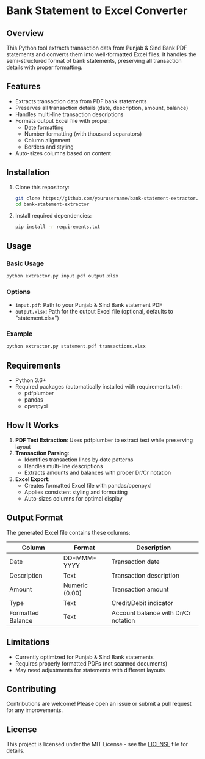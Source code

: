 # Bank Statement to Excel Converter

## Overview

This Python tool extracts transaction data from Punjab & Sind Bank PDF statements and converts them into well-formatted Excel files. It handles the semi-structured format of bank statements, preserving all transaction details with proper formatting.

## Features

- Extracts transaction data from PDF bank statements
- Preserves all transaction details (date, description, amount, balance)
- Handles multi-line transaction descriptions
- Formats output Excel file with proper:
  - Date formatting
  - Number formatting (with thousand separators)
  - Column alignment
  - Borders and styling
- Auto-sizes columns based on content

## Installation

1. Clone this repository:
   ```bash
   git clone https://github.com/yourusername/bank-statement-extractor.git
   cd bank-statement-extractor
   ```

2. Install required dependencies:
   ```bash
   pip install -r requirements.txt
   ```

## Usage

### Basic Usage

```bash
python extractor.py input.pdf output.xlsx
```

### Options

- `input.pdf`: Path to your Punjab & Sind Bank statement PDF
- `output.xlsx`: Path for the output Excel file (optional, defaults to "statement.xlsx")

### Example

```bash
python extractor.py statement.pdf transactions.xlsx
```

## Requirements

- Python 3.6+
- Required packages (automatically installed with requirements.txt):
  - pdfplumber
  - pandas
  - openpyxl

## How It Works

1. **PDF Text Extraction**: Uses pdfplumber to extract text while preserving layout
2. **Transaction Parsing**:
   - Identifies transaction lines by date patterns
   - Handles multi-line descriptions
   - Extracts amounts and balances with proper Dr/Cr notation
3. **Excel Export**:
   - Creates formatted Excel file with pandas/openpyxl
   - Applies consistent styling and formatting
   - Auto-sizes columns for optimal display

## Output Format

The generated Excel file contains these columns:

| Column | Format | Description |
|--------|--------|-------------|
| Date | DD-MMM-YYYY | Transaction date |
| Description | Text | Transaction description |
| Amount | Numeric (0.00) | Transaction amount |
| Type | Text | Credit/Debit indicator |
| Formatted Balance | Text | Account balance with Dr/Cr notation |

## Limitations

- Currently optimized for Punjab & Sind Bank statements
- Requires properly formatted PDFs (not scanned documents)
- May need adjustments for statements with different layouts

## Contributing

Contributions are welcome! Please open an issue or submit a pull request for any improvements.

## License

This project is licensed under the MIT License - see the [LICENSE](LICENSE) file for details.
